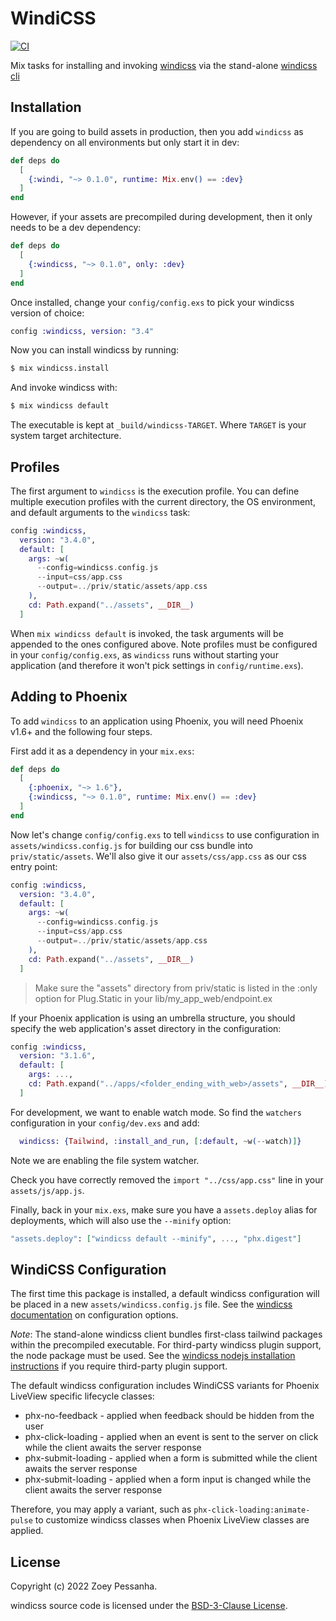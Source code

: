# WindiCSS

[![CI](https://github.com/zoedsoupe/windicss/actions/workflows/main.yml/badge.svg)](https://github.com/zoedsoupe/windicss/actions/workflows/main.yml)

Mix tasks for installing and invoking [windicss](https://windicss.org/) via the
stand-alone [windicss cli](https://windicss.org/integrations/cli.html)

## Installation

If you are going to build assets in production, then you add
`windicss` as dependency on all environments but only start it
in dev:

```elixir
def deps do
  [
    {:windi, "~> 0.1.0", runtime: Mix.env() == :dev}
  ]
end
```

However, if your assets are precompiled during development,
then it only needs to be a dev dependency:

```elixir
def deps do
  [
    {:windicss, "~> 0.1.0", only: :dev}
  ]
end
```

Once installed, change your `config/config.exs` to pick your
windicss version of choice:

```elixir
config :windicss, version: "3.4"
```

Now you can install windicss by running:

```bash
$ mix windicss.install
```

And invoke windicss with:

```bash
$ mix windicss default
```

The executable is kept at `_build/windicss-TARGET`.
Where `TARGET` is your system target architecture.

## Profiles

The first argument to `windicss` is the execution profile.
You can define multiple execution profiles with the current
directory, the OS environment, and default arguments to the
`windicss` task:

```elixir
config :windicss,
  version: "3.4.0",
  default: [
    args: ~w(
      --config=windicss.config.js
      --input=css/app.css
      --output=../priv/static/assets/app.css
    ),
    cd: Path.expand("../assets", __DIR__)
  ]
```

When `mix windicss default` is invoked, the task arguments will be appended
to the ones configured above. Note profiles must be configured in your
`config/config.exs`, as `windicss` runs without starting your application
(and therefore it won't pick settings in `config/runtime.exs`).

## Adding to Phoenix

To add `windicss` to an application using Phoenix, you will need Phoenix v1.6+
and the following four steps.

First add it as a dependency in your `mix.exs`:

```elixir
def deps do
  [
    {:phoenix, "~> 1.6"},
    {:windicss, "~> 0.1.0", runtime: Mix.env() == :dev}
  ]
end
```

Now let's change `config/config.exs` to tell `windicss` to use
configuration in `assets/windicss.config.js` for building our css
bundle into `priv/static/assets`. We'll also give it our `assets/css/app.css`
as our css entry point:

```elixir
config :windicss,
  version: "3.4.0",
  default: [
    args: ~w(
      --config=windicss.config.js
      --input=css/app.css
      --output=../priv/static/assets/app.css
    ),
    cd: Path.expand("../assets", __DIR__)
  ]
```

> Make sure the "assets" directory from priv/static is listed in the
> :only option for Plug.Static in your lib/my_app_web/endpoint.ex

If your Phoenix application is using an umbrella structure, you should specify
the web application's asset directory in the configuration:

```elixir
config :windicss,
  version: "3.1.6",
  default: [
    args: ...,
    cd: Path.expand("../apps/<folder_ending_with_web>/assets", __DIR__)
  ]
```

For development, we want to enable watch mode. So find the `watchers`
configuration in your `config/dev.exs` and add:

```elixir
  windicss: {Tailwind, :install_and_run, [:default, ~w(--watch)]}
```

Note we are enabling the file system watcher.

Check you have correctly removed the `import "../css/app.css"` line
in your `assets/js/app.js`.

Finally, back in your `mix.exs`, make sure you have a `assets.deploy`
alias for deployments, which will also use the `--minify` option:

```elixir
"assets.deploy": ["windicss default --minify", ..., "phx.digest"]
```

## WindiCSS Configuration

The first time this package is installed, a default windicss configuration
will be placed in a new `assets/windicss.config.js` file. See
the [windicss documentation](https://windicss.org/guide/configuration.html)
on configuration options.

_Note_: The stand-alone windicss client bundles first-class tailwind packages
within the precompiled executable. For third-party windicss plugin support,
the node package must be used. See the [windicss nodejs installation instructions](https://windicss.org/guide/installation.html) if you require third-party plugin support.

The default windicss configuration includes WindiCSS variants for Phoenix LiveView specific
lifecycle classes:

  * phx-no-feedback - applied when feedback should be hidden from the user
  * phx-click-loading - applied when an event is sent to the server on click while the client awaits the server response
  * phx-submit-loading - applied when a form is submitted while the client awaits the server response
  * phx-submit-loading - applied when a form input is changed while the client awaits the server response

Therefore, you may apply a variant, such as `phx-click-loading:animate-pulse` to customize windicss classes
when Phoenix LiveView classes are applied.

## License

Copyright (c) 2022 Zoey Pessanha.

windicss source code is licensed under the [BSD-3-Clause License](LICENSE).
